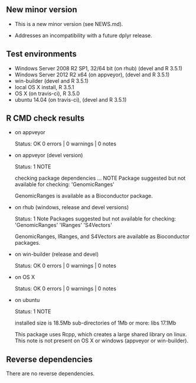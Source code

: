 ## New minor version

* This is a new minor version (see NEWS.md).

* Addresses an incompatibility with a future dplyr release.

## Test environments

* Windows Server 2008 R2 SP1, 32/64 bit (on rhub) (devel and R 3.5.1)
* Windows Server 2012 R2 x64 (on appveyor), (devel and R 3.5.1)
* win-builder (devel and  R 3.5.1)
* local OS X install, R 3.5.1
* OS X (on travis-ci), R 3.5.0
* ubuntu 14.04 (on travis-ci), (devel and R 3.5.1)


## R CMD check results

* on appveyor

  Status: OK
  0 errors | 0 warnings | 0 notes
  
* on appveyor (devel version)

  Status: 1 NOTE
  
  checking package dependencies ... NOTE
  Package suggested but not available for checking: 'GenomicRanges'
  
  GenomicRanges is available as a Bioconductor package.
  
* on rhub (windows, release and devel versions)

  Status: 1 Note
  Packages suggested but not available for checking:
  'GenomicRanges' 'IRanges' 'S4Vectors'
  
  GenomicRanges, IRanges, and S4Vectors are available as Bioconductor packages.
  
* on win-builder (release and devel)

  Status: OK
  0 errors | 0 warnings | 0 notes
  
* on OS X 

  Status: OK
  0 errors | 0 warnings | 0 notes
  
* on ubuntu

  Status: 1 NOTE
  
  installed size is 18.5Mb
  sub-directories of 1Mb or more:
    libs   17.1Mb

  This package uses Rcpp, which creates a large shared library on linux.
  This note is not present on OS X or windows (appveyor or win-builder).
  
## Reverse dependencies

There are no reverse dependencies.
